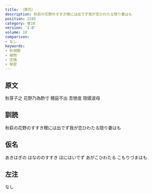 ```yaml
---
title: （寄花）
description: 秋萩の花野のすすき穂には出でず我が恋ひわたる隠り妻はも
position: 2285
category: 巻10
version: '1.0'
volume: 10
comparison:
- なし
keywords:
- 秋相聞
- 植物
- 恋情
- 秘密
---
```


## 原文

秋芽子之 花野乃為酢寸 穂庭不出 吾戀度 隠嬬波母

## 訓読

秋萩の花野のすすき穂には出でず我が恋ひわたる隠り妻はも

## 仮名

あきはぎの はなののすすき ほにはいでず あがこひわたる こもりづまはも

## 左注

なし
